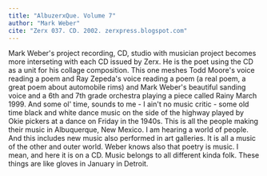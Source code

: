 ```yaml
---
title: "AlbuzerxQue. Volume 7"
author: "Mark Weber"
cite: "Zerx 037. CD. 2002. zerxpress.blogspot.com"
---
```

  
Mark Weber's project recording, CD, studio with musician project becomes more interseting with each CD issued by Zerx. He is the poet using the CD as a unit for his collage composition. This one meshes Todd Moore's voice reading a poem and Ray Zepeda's voice reading a poem (a real poem, a great poem about automobile rims) and Mark Weber's beautiful sanding voice and a 6th and 7th grade orchestra playing a piece called Rainy March 1999. And some ol' time, sounds to me - I ain't no music critic - some old time black and white dance music on the side of the highway played by Okie pickers at a dance on Friday in the 1940s. This is all the people making their music in Albuquerque, New Mexico. I am hearing a world of people. And this includes new music also performed in art galleries. It is all a music of the other and outer world. Weber knows also that poetry is music. I mean, and here it is on a CD. Music belongs to all different kinda folk. These things are like gloves in January in Detroit. 
